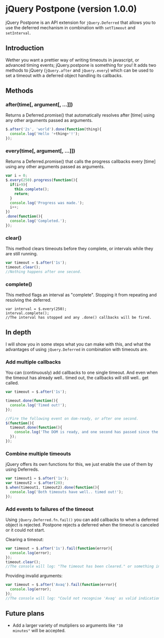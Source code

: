 # jQuery Postpone (version 1.0.0)

jQuery Postpone is an API extension for <code>jQuery.Deferred</code> that allows
you to use the deferred mechanism in combination with <code>setTimeout</code> and
<code>setInterval</code>.

## Introduction

Wether you want a prettier way of writing timeouts in javascript, or
advanced timing events; jQuery.postpone is something for you!
It adds two methods to jQuery (<code>jQuery.after</code> and <code>jQuery.every</code>)
which can be used to set a timeout with a deferred object handling its callbacks.

## Methods

### after(time[, argument[, ...]])

Returns a Deferred.promise() that automatically resolves after [time] using any other
arguments passed as arguments.

```javascript
$.after('2s', 'world').done(function(thing){
  console.log('Hello '+thing+'!');
});
```

### every(time[, argument[, ...]])

Returns a Deferred.promise() that calls the progress callbacks every [time] using any
other arguments passed as arguments.

```javascript
var i = 0;
$.every(250).progress(function(){
  if(i>9){
    this.complete();
    return;
  }
  console.log('Progress was made.');
  i++;
})
.done(function(){
  console.log('Completed.');
});
```

### clear()

This method clears timeouts before they complete, or intervals while they are still running.

```javascript
var timeout = $.after('1s');
timeout.clear();
//Nothing happens after one second.
```

### complete()

This method flags an interval as "complete". Stopping it from repeating and resolving the deferred.

```
var interval = $.every(250);
interval.complete();
//The interval has stopped and any .done() callbacks will be fired.
```

## In depth

I will show you in some steps what you can make with this, and what the advantages
of using <code>jQuery.Deferred</code> in combination with timeouts are.

### Add multiple callbacks

You can (continuously) add callbacks to one single timeout. And even when the timeout
has already well.. timed out, the callbacks will still well.. get called.

```javascript
var timeout = $.after('1s');

timeout.done(function(){
  console.log('Timed out!');
});

//Fire the following event on dom-ready, or after one second.
$(function(){
  timeout.done(function(){
    console.log('The DOM is ready, and one second has passed since the script started running.');
  });
});
```

### Combine multiple timeouts

jQuery offers its own functions for this, we just enable the use of them by using Deferreds.

```javascript
var timeout1 = $.after('1s');
var timeout2 = $.after(20);
$.when(timeout1, timeout2).done(function(){
  console.log('Both timeouts have well.. timed out!');
});
```

### Add events to failures of the timeout

Using <code>jQuery.Deferred.fn.fail()</code> you can add callbacks to when a deferred object is rejected.
Postpone rejects a deferred when the timeout is canceled or it could not start.

Clearing a timeout:
```javascript
var timeout = $.after('1s').fail(function(error){
  console.log(error);
});
timeout.clear();
//The console will log: "The timeout has been cleared." or something in that fashion.
```

Providing invalid arguments:
```javascript
var timeout = $.after('Avaq').fail(function(error){
  console.log(error);
});
//The console will log: "Could not recognise 'Avaq' as valid indication of time." or something in that fashion.
```

## Future plans

-   Add a larger variety of mutipliers so arguments like <code>"10 minutes"</code> will
be accepted.